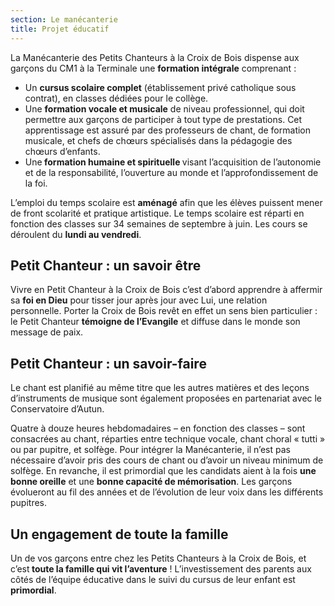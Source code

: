 ```yaml
---
section: Le manécanterie
title: Projet éducatif
---
```


La Manécanterie des&nbsp;Petits Chanteurs à la Croix de Bois dispense aux garçons du CM1 à la Terminale&nbsp;une <strong>formation intégrale</strong>&nbsp;comprenant :

- Un <strong>cursus scolaire complet</strong>&nbsp;(établissement privé catholique sous contrat), en classes dédiées pour le collège.&nbsp;
- Une <strong>formation vocale et musicale</strong> de niveau professionnel, qui doit permettre aux garçons de participer à tout type de prestations. Cet apprentissage est assuré par des professeurs de chant, de formation musicale, et chefs de chœurs spécialisés dans la pédagogie des chœurs d’enfants.
- Une<strong> formation humaine et spirituelle&nbsp;</strong>visant l’acquisition de l’autonomie et de la responsabilité, l’ouverture au monde et l’approfondissement de la foi.

L’emploi du temps scolaire est <strong>aménagé</strong> afin que les élèves puissent mener de front scolarité et pratique artistique. Le temps scolaire est réparti en fonction des classes sur 34 semaines de septembre à juin. Les cours se déroulent du <strong>lundi au vendredi</strong>.

## Petit Chanteur : un savoir être

Vivre en Petit Chanteur à la Croix de Bois&nbsp;c’est d’abord apprendre à affermir sa <strong>foi en Dieu</strong> pour tisser jour après jour avec Lui, une relation personnelle.&nbsp;Porter la Croix de Bois revêt en effet un sens bien particulier : le Petit Chanteur <strong>témoigne de l’Evangile</strong> et diffuse dans le monde son message de paix.&nbsp;

## Petit Chanteur : un savoir-faire

Le chant est planifié au même titre que les autres matières et des leçons d’instruments de musique sont également proposées en partenariat avec le Conservatoire d’Autun.

Quatre à douze heures hebdomadaires</strong> – en fonction des classes – sont consacrées au chant, réparties entre technique vocale, chant choral « tutti » ou par pupitre, et solfège.&nbsp;Pour intégrer la Manécanterie, il n’est pas nécessaire d’avoir pris des cours de chant ou d’avoir un niveau minimum de solfège. En revanche, il est primordial que les candidats aient à la fois <strong>une bonne oreille</strong> et une <strong>bonne capacité de mémorisation</strong>. Les garçons évolueront au fil des années et de l’évolution de leur voix dans les différents pupitres.

## Un engagement de toute la famille

Un de vos garçons entre chez les Petits Chanteurs à la Croix de Bois, et c’est<strong> toute la famille qui vit l’aventure</strong> ! L’investissement des parents aux côtés de l’équipe éducative dans le suivi du cursus de leur enfant est <strong>primordial</strong>.
